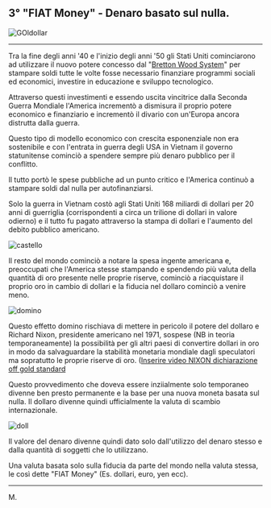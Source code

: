 ## 3° "FIAT Money" - Denaro basato sul nulla.

![GOldollar](https://i.ibb.co/JxBw5w8/FIAT-MONEY.png)

---
Tra la fine degli anni '40 e l'inizio degli anni '50 gli Stati Uniti cominciarono ad utilizzare il nuovo potere concesso dal "[Bretton Wood System](https://lockijohn.github.io/2022/01/16/Fiducia-nei-governi-Bretton-wood-System-/html)" per stampare soldi tutte le volte fosse necessario finanziare programmi sociali ed economici, investire in educazione e sviluppo tecnologico. 

Attraverso questi investimenti e essendo uscita vincitrice dalla Seconda Guerra Mondiale l'America incrementò a dismisura il proprio potere economico e finanziario e incrementò il divario con un'Europa ancora distrutta dalla guerra.
 
Questo tipo di modello economico con crescita esponenziale non era sostenibile e con l'entrata in guerra degli USA in Vietnam il governo statunitense cominciò a spendere sempre più denaro pubblico per il conflitto.

Il tutto portò le spese pubbliche ad un punto critico e l'America continuò a stampare soldi dal nulla per autofinanziarsi.

Solo la guerra in Vietnam costò agli Stati Uniti 168 miliardi di dollari per 20 anni di guerriglia (corrispondenti a circa un trilione di dollari in valore odierno) e il tutto fu pagato attraverso la stampa di dollari e l'aumento del debito pubblico americano.

![castello](https://i.ibb.co/jyfdNd9/castellocarte.png)

Il resto del mondo cominciò a notare la spesa ingente americana e, preoccupati che l'America stesse stampando e spendendo più valuta della quantità di oro presente nelle proprie riserve, cominciò a riacquistare il proprio oro in cambio di dollari e la fiducia nel dollaro cominciò a venire meno.

![domino](https://i.ibb.co/s6Krh10/Screenshot-2022-01-26-142443.png)

Questo effetto domino rischiava di mettere in pericolo il potere del dollaro e Richard Nixon, presidente americano nel 1971, sospese (NB in teoria temporaneamente) la possibilità per gli altri paesi di convertire dollari in oro in modo da salvaguardare la stabilità monetaria mondiale dagli speculatori ma sopratutto le proprie riserve di oro. ([Inserire video NIXON dichiarazione off gold standard](https://www.youtube.com/watch?v=rcnhF09QN78&ab_channel=AlbertoVeronese)

Questo provvedimento che doveva essere inziialmente solo temporaneo divenne ben presto permanente e la base per una nuova moneta basata sul nulla.
Il dollaro divenne quindi ufficialmente la valuta di scambio internazionale.

![doll](https://i.ibb.co/mcysBBf/Diffusione-dollaro-grafico-comico.png)

Il valore del denaro divenne quindi dato solo dall'utilizzo del denaro stesso e dalla quantità di soggetti che lo utilizzano.

Una valuta basata solo sulla fiducia da parte del mondo nella valuta stessa, le così dette "FIAT Money" (Es. dollari, euro, yen ecc).

---

M.
